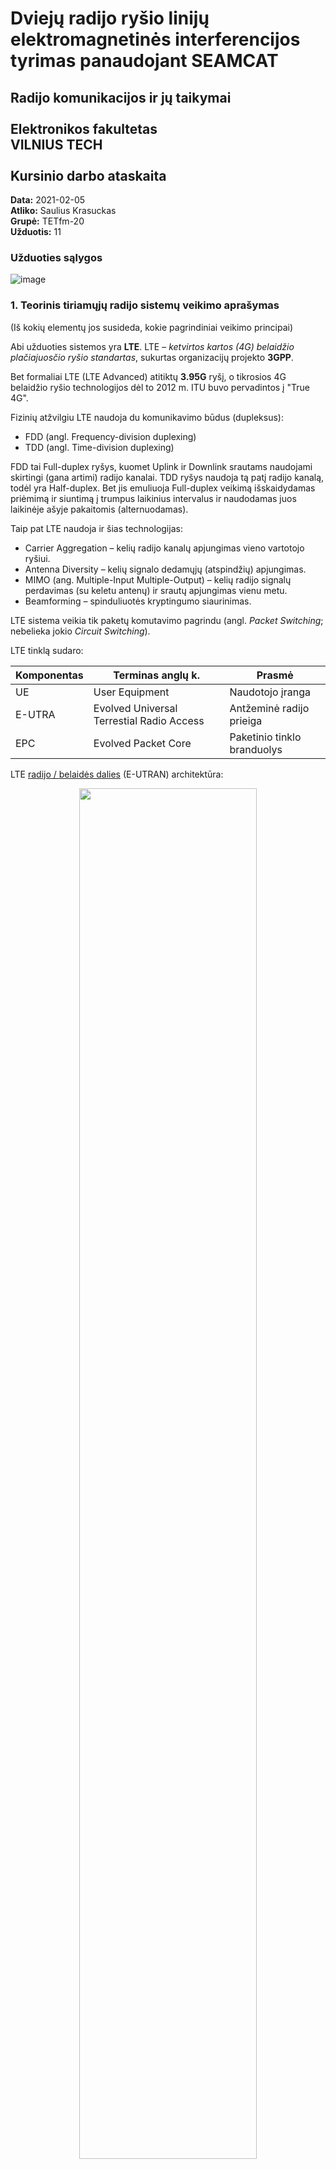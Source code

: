 # Dviejų radijo ryšio linijų elektromagnetinės interferencijos tyrimas panaudojant SEAMCAT
## Radijo komunikacijos ir jų taikymai <br /> <br /> Elektronikos fakultetas <br /> VILNIUS TECH <br /> <br /> Kursinio darbo ataskaita

**Data:** 2021-02-05  
**Atliko:** Saulius Krasuckas  
**Grupė:** TETfm-20  
**Užduotis:** 11  

### Užduoties sąlygos

![image](https://user-images.githubusercontent.com/74717106/103891375-64e57880-50f2-11eb-9270-1948213ee201.png)

### 1. Teorinis tiriamųjų radijo sistemų veikimo aprašymas
(Iš kokių elementų jos susideda, kokie pagrindiniai veikimo principai)

Abi užduoties sistemos yra **LTE**. LTE – _ketvirtos kartos (4G) belaidžio plačiajuosčio ryšio standartas_, sukurtas organizacijų projekto **3GPP**.

Bet formaliai LTE (LTE Advanced) atitiktų **3.95G** ryšį, o tikrosios 4G belaidžio ryšio technologijos dėl to 2012 m. ITU buvo pervadintos į "True 4G".

Fizinių atžvilgiu LTE naudoja du komunikavimo būdus (dupleksus):

- FDD (angl. Frequency-division duplexing)
- TDD (angl. Time-division duplexing)

FDD tai Full-duplex ryšys, kuomet Uplink ir Downlink srautams naudojami skirtingi (gana artimi) radijo kanalai.
TDD ryšys naudoja tą patį radijo kanalą, todėl yra Half-duplex. Bet jis emuliuoja Full-duplex veikimą išskaidydamas priėmimą ir siuntimą į trumpus laikinius intervalus ir naudodamas juos laikinėje ašyje pakaitomis (alternuodamas).

Taip pat LTE naudoja ir šias technologijas:

- Carrier Aggregation – kelių radijo kanalų apjungimas vieno vartotojo ryšiui.
- Antenna Diversity – kelių signalo dedamųjų (atspindžių) apjungimas.
- MIMO (ang. Multiple-Input Multiple-Output) – kelių radijo signalų perdavimas (su keletu antenų) ir srautų apjungimas vienu metu.
- Beamforming – spinduliuotės kryptingumo siaurinimas.

LTE sistema veikia tik paketų komutavimo pagrindu (angl. _Packet Switching_; nebelieka jokio _Circuit Switching_).

LTE tinklą sudaro:

| Komponentas | Terminas anglų k.                         | Prasmė
|-------------|-------------------------------------------|----------------------------
| UE          | User Equipment                            | Naudotojo įranga
| E-UTRA      | Evolved Universal Terrestial Radio Access | Antžeminė radijo prieiga
| EPC         | Evolved Packet Core                       | Paketinio tinklo branduolys

LTE [radijo / belaidės dalies](https://www.researchgate.net/profile/Liljana_Gavrilovska/publication/277215242/figure/fig4/AS:669299148603409@1536584760155/LTE-RAN-architecture-including-femtocells-HeNBs-and-network-management.png) (E-UTRAN) architektūra:

<p align="center">
<img src="https://user-images.githubusercontent.com/74717106/107157338-480bc180-698c-11eb-9a96-148d7b50d648.png" width="75%">
</p>

| Komponentas  | Terminas anglų k.                         | Prasmė
|--------------|-------------------------------------------|---------------------------
| eNB, eNodeB  | Evolved Node B                            | Bazinė stotis
| HeNB         | Home eNodeB                               | Femtocelės bazinė stotis
| OMC          | Operation and Maintenance Center          | RAN valdymo centras

LTE [kabelinės / paketinės / IP dalies](https://www.netmanias.com/en/?m=attach&no=23081) (EPC) architektūra:

<p align="center">
<img src="https://user-images.githubusercontent.com/74717106/107157437-c7999080-698c-11eb-9879-1597843e37ab.png" width="85%">
</p>

| Komponentas  | Terminas anglų k.                         | Prasmė
|--------------|-------------------------------------------|---------------------------
| MME          | Mobility Management Entity                | Radijo prieigos valdymo mazgas
| HSS          | Home Subscriber Server                    | Operatoriaus abonentų DB servisas
| Serving GW   | Serving Gateway                           | UE prisijungimo šliuzas
| DPI          | Deep Packet Inspection                    | Paketų (L7) inspektavimas
| PDN          | Packet Data Network                       | Išorinis paketinis tinklas, internetas
| PGW          | PDN Gateway                               | Internetinis šliuzas
| PCRF         | Policy Control and Charging Rules Function| Veiklos valdymas (įsk. QoS) ir apmokestinimas
| SPR          | Subscriber Profile Repositories           | Abonentų profilių saugykla
| OCS          | Online Charging System                    | Apmokestinimo ir kreditingumo valdymo mazgas
| OFCS         | Offline Charging system                   | CDR generatorius
| CDR          | Charging Data Records                     | Apmokestinimo (įvykių) įrašai


### 2. Kokios dažnių juostos yra priskirtos ir naudojamos tiriamųjų radijo ryšio sistemų

Dažnius pasirinkau pagal **3GPP TS 36.101** version 15.9.0 Release 15:  
[https://www.etsi.org/deliver/etsi_ts/136100_136199/136101/15.09.00_60/ts_136101v150900p.pdf](https://www.etsi.org/deliver/etsi_ts/136100_136199/136101/15.09.00_60/ts_136101v150900p.pdf#page=4)

> Table 5.5-1 E-UTRA operating bands

| E-UTRA Operating Band | Uplink (UL) operating band<br/>BS receive<br/>UE transmit | Downlink (DL) operating band<br/>BS transmit<br/>UE receive | Duplex Mode |
| :-------------------: | :-------------------------------------------------------: | :---------------------------------------------------------: |-------------|
|                       | **F_UL_low – F_UL_high**                                  | **F_DL_low – F_DL_high**                                    |             |
| 38                    | 2570 MHz – 2620 MHz                                       | 2570 MHz – 2620 MHz                                         | TDD         |
| 7                     | 2500 MHz – 2570 MHz                                       | 2620 MHz – 2690 MHz                                         | FDD         |

Ir pagal LR **RRT** įsakymą:  

**DĖL NACIONALINĖS RADIJO DAŽNIŲ PASKIRSTYMO LENTELĖS IR RADIJO DAŽNIŲ NAUDOJIMO PLANO PATVIRTINIMO IR KAI KURIŲ LIETUVOS RESPUBLIKOS RYŠIŲ REGULIAVIMO TARNYBOS DIREKTORIAUS ĮSAKYMŲ PRIPAŽINIMO NETEKUSIAIS GALIOS**  

Priėmimo data: 2016 m. birželio 21 d. Nr. 1V-698  
Galiojanti suvestinė redakcija (nuo 2020-09-15)  
[https://www.e-tar.lt/portal/lt/legalAct/6e718fd037a011e69101aaab2992cbcd/asr](https://www.e-tar.lt/portal/lt/legalAct/6e718fd037a011e69101aaab2992cbcd/asr#:~:text=2570)

![image](https://user-images.githubusercontent.com/74717106/107042269-3d093380-67ca-11eb-8960-5c4132b32fbd.png)

Tai 38-ta ir 7-ta **E-UTRA** juostos.

### 3. Pagrindiniai radijo ryšio sistemų parametrai

Dažnius, kadangi juostos nepersidengia, parinkau tarpusavyje pačius artimiausius:
- TDD DL juosta: 2570 MHz – 2620 MHz
- FDD UL juosta: 2500 MHz – 2570 MHz

_Worst-case_ bus, kai vieno TDD DL kanalo „apačia“ sutaps su FDD kanalo viršumi: **2570 MHz**.  
Prie šios ribos pridėjus ir iš jos atėmus po pusę kanalo pločio (10 MHz), gaunu **2580** ir **2560** MHz.  

Trukdančiosios BS galia ir antenų aukščiai imti iš realios Telia įrangos (Huawei) specifikacijų.  
Trukdomosios UE galia imta iš ETSI ataskaitos:  
[ETSI TS 136 101 V14.3.0 (2017-04)](https://www.etsi.org/deliver/etsi_ts/136100_136199/136101/14.03.00_60/ts_136101v140300p.pdf)

| Parametras      | Interfering Link Tx <br/> TDD BS   | Interfering Link Rx <br/> TDD UE   | Victim Link Tx <br/> FDD UE   | Victim Link Rx <br/> FDD BS   |
|-----------------|------------------------------------|------------------------------------|-------------------------------|-------------------------------|
| Dažnis          | 2580 MHz                           | t. p.                              | 2560 MHz                      | t. p.                         |
| Galia           | 2\*40 W = ~49 dBm                  | -                                  | 23 dBm                        | -                             |
| Antenos aukštis | 67 m                               | 1.5 m                              | 1.5 m                         | 31.5 m                        |

### 4. Modeliavimo scenarijaus aprašymas
(kaip išdėstomos radijo ryšio sistemų Tx ir Rx, kokie atstumai, padengimo zonos ir t.t.)

Mėginu modeliuoti judrųjį ryšį savo tėviškėje, vienkiemyje Katlėriuose (Utenos raj.)

Interfering Link naudoja LTE-2600 TDD ryšį:
- Tx yra bazinė stotis (Telia 624_Pramones_11_Utena, tarkime, nes neturiu tikslių Mezon duomenų)
- Rx yra judrioji stotis (Saulius, nešiojamas modemas Huawei E5573s-606)
- atstumas 7460 m.
- skersinis atstumas kambaryje: 3 m.
- Padengimo zona: 8 km.

Victim Link naudoja LTE-2600 FDD ryšį: 
- Tx yra judrioji stotis (Kazys, Nokia 3310 4G)
- Rx yra bazinė stotis (Telia 7AF_Medeniai_VB)
- atstumas 3970 km.
- skersinio judėjimo atstumas kambaryje: 3 m.

Atstumas tarp Interfering Tx ir Victim Rx: 3510 m.  
Victim Link bazinė stotis atsiduria beveik Interfering Link viduryje.

Kitus parametrus pasirenku pagal literatūrą ir Seamcat instrukcijas:
- [ECC Report 187](https://docdb.cept.org/download/d8623f8a-1ff1/CEPTREP063.pdf)
- [CEPT Report 63](https://docdb.cept.org/download/090b56ac-eee8/ECCREP187.PDF)

| Parametras             | Interfering Link Tx <br/> TDD BS   | Interfering Link Rx <br/> TDD UE   | Victim Link Tx <br/> FDD UE   | Victim Link Rx <br/> FDD BS |
|------------------------|------------------------------------|------------------------------------|-------------------------------|-----------------------------|
| Azimuth ref., °        | 50                                 | 0                                  | 0                             | 20                          |
| Noise floor, dBm       | -                                  | -92                                | -                             | -96                         |
| Sensitivity Floor, dBm | -                                  | -94                                | -                             | -101.5                      |
| Reception Bandw., kHz  | -                                  | 18.000                             | -                             | 18.000                      |
| Interference Crit., dB | -                                  | C/I = 9                            | -                             | C/I = 9                     |
| Path azimuth, °        | -                                  | 0 – 0.0230412                      | -                             | 0 - 0.04329656              |
| Coverage Radius, m.    | 8000                               | -                                  | -                             | 6000                        |
| Path Distance Factor   | -                                  | 0.9325                             | -                             | 0.661666667                 |
| Propagation Model      | -                                  | Extended Hata                      | -                             | Extended Hata               |
| Local environment      | Outdoor                            | Indoor                             | Indoor                        | Outdoor                     |
| General enironment     | -                                  | Rural                              | -                             | Rural                       |


Taip pat pagal [ECC Report 249](https://docdb.cept.org/download/32604bf0-7ac0/ECCRep249.pdf)
tikslinu Interfering Link Tx _Unwanted Emission Mask_:  
![Screenshot from 2021-02-08 20-09-58](https://user-images.githubusercontent.com/74717106/107262738-9763f780-6a49-11eb-9112-5402b00c3a20.png)

Aproksimuoju šiais taškais:

![image](https://user-images.githubusercontent.com/74717106/107297738-a021f100-6a7c-11eb-8c37-5302673dd44e.png)

Priešingu atveju būna klaida ("Emissions range [...] does not match [...] victim receiver frequency range").

### 5. Interferencijos kriterijaus, sklidimo modelio pasirinkimo logika.

Renkuosi C/I kriterijų, nes abi sistemos yra judriojo ryšio. Reikšmę parenku gana žemą, 9 dB, nes ryšiui nelabai palankios sąlygos (iš asm. patirties).

Sklidimo modelį Victim ir Interfering sistemoms parinkau **Extendeda Hata** pagal kaimišką vietovę (be didesnių užstatymų) bei dažnių ir atstumų ruožus: 30 MHz – 3 GHz, ir iki 40 km.  

Sklidimo modelis tarp trukdančiojo siųstuvo ir trukdomojo imtuvo – "ITU-R P.1546-4 land", nes abi BS įrengtos pakankamai aukštai, apie 50 m. 
Taip pat ir dažnis bei atstumas.  

Šį modelį dėl kalvotos vietovės būčiau išmėginęs ir abiems tiesioginiams linkams (Victim ir Interfering), tačiau pritrūkau duomenų apie kalvotumą bei miškų aukščius.  

**Relative positioning of Interfering Link** nustatymai:  

Kadangi trukdo bazinė stotis bazinei stočiai (nejudantys objektai), čia pasirinkau:
- _Mode_ = "None"
- _Number of active transmitters_ = 1


### 6. Pirminio modeliavimo rezultato (Probability of interference) pristatymas.

![image](https://user-images.githubusercontent.com/74717106/107299417-fcd2db00-6a7f-11eb-967e-f614f64bdb84.png)

iRSS vektorius:  
<p align="center" float="middle" width="100%">
  <img src="https://user-images.githubusercontent.com/74717106/107299567-65ba5300-6a80-11eb-88ed-cfe4e5a8e06b.png" width="45%">
  <img src="https://user-images.githubusercontent.com/74717106/107299588-7074e800-6a80-11eb-87d2-b326f6bf82c1.png" width="45%">
</p>

Deja, interferencijos tikimybė labai aukšta, apie 99%:  
![image](https://user-images.githubusercontent.com/74717106/107302014-44a83100-6a85-11eb-9bf3-f079ad454207.png)


### 7. Pasiūlymai, kaip galima koreguoti radijo ryšio sistemas

Atlikti pakeitimai:

- FDD VL-Tx MS padidinau antenos stiprinimą nuo 2 iki 7 dBi (tariame, kad naudosime išorinę LTE anteną).
- TDD IL-Tx BS perkėliau toliau nuo VL-Rx BS, atstumas išaugo nuo 3.9 iki 8.8 km (iš esmės į gretimą miestelį).
- TDD IL-Tx BS sumažinau antenos aukštį nuo 67 iki 25 m.
- TDD IL-Tx BS palenkiau anteną (Elevation pasikeitė nuo 0 iki -20°).
- TDD IL-Tx BS sumažinau siųstumo galią nuo 49 iki 43 dBi.
- FDD VL-Tx BS sumažinau imtuvo jautrumą nuo -101.5 iki -91 dBm.

Interferencijos tikimybė esant C/I = 9 nukrito iki **0.92%**:  
![image](https://user-images.githubusercontent.com/74717106/107306578-c8661b80-6a8d-11eb-9655-7921a3104884.png)


### 8. Išvados

(a) Pirminė, visiškai mėgėjiška RAN konfigūracija lėmė stiprią radijo sistemų interferenciją.  
(b) Pakeitus dalį parametrų, interferencijos tikimybės nukrito iki 1%, kai C/I = 9.  

(c) Kai C/I = 12, intererencijos tikimybė tampa tik 3%.  
(d) Nėra aišku, ar visi iš eilės šie pakeitimai būtini teigiamam rezultatui pasiekti. Papildomų keitimo iteracijų nebeatlikau.  
(e) Dalis šių pakeitimų galimai pakenkė pirminėms funkcijoms (Interfering Link ir Victim Link ryšio kokybei). Šių tyrimų irgi nebeatlikau.  
(f) Programoje neradau būdo nurodyti tikslaus BS ir MS tarpusavio išsidėstymo, kaip matyti iš pav. poskyryje 6.  

Kadangi nagrinėjau iš esmės nejudančias MS, vėliau kortelėse **Transmitter to Receiver Path** ėmiau atkreipti dėmesį į **Relative Location** nustatymą **Correlated Distance**.  
Pasinaudojus **Delta X** ir **Delta Y** parametrais čia ir **Transmitter to Victim Link Receiver Path** kortelėje galimai būtų pavykę gauti tikslų topologinį išsidėstymą ir realistiškesnę interferencijos tikimybę.
